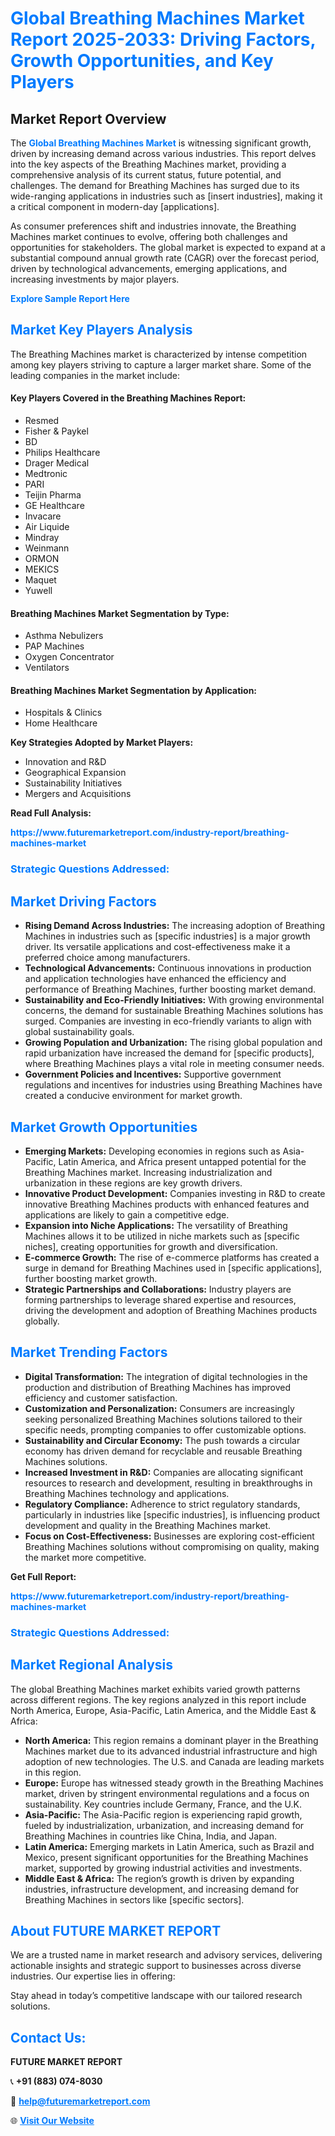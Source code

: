 <h1 style="color: #007BFF;">Global Breathing Machines Market Report 2025-2033: Driving Factors, Growth Opportunities, and Key Players</h1>

<section id="overview">
<h2>Market Report Overview</h2>
<p>The <a href="https://www.futuremarketreport.com/industry-report/breathing-machines-market" style="color: #007BFF; text-decoration: none;"><strong>Global Breathing Machines Market</strong></a> is witnessing significant growth, driven by increasing demand across various industries. This report delves into the key aspects of the Breathing Machines market, providing a comprehensive analysis of its current status, future potential, and challenges. The demand for Breathing Machines has surged due to its wide-ranging applications in industries such as [insert industries], making it a critical component in modern-day [applications].</p>
<p>As consumer preferences shift and industries innovate, the Breathing Machines market continues to evolve, offering both challenges and opportunities for stakeholders. The global market is expected to expand at a substantial compound annual growth rate (CAGR) over the forecast period, driven by technological advancements, emerging applications, and increasing investments by major players.</p>
</section>

<section id="overview">
<p><a href="https://www.futuremarketreport.com/request-sample/reportId=80532" style="color: #007BFF; text-decoration: none;"><strong>Explore Sample Report Here</strong></a></p>
</section>

<section id="key-players">
<h2 style="color: #007BFF;">Market Key Players Analysis</h2>
<p>The Breathing Machines market is characterized by intense competition among key players striving to capture a larger market share. Some of the leading companies in the market include:</p>
<h4>Key Players Covered in the Breathing Machines Report:</h4>
<ul><li>Resmed</li><li>Fisher &amp; Paykel</li><li>BD</li><li>Philips Healthcare</li><li>Drager Medical</li><li>Medtronic</li><li>PARI</li><li>Teijin Pharma</li><li>GE Healthcare</li><li>Invacare</li><li>Air Liquide</li><li>Mindray</li><li>Weinmann</li><li>ORMON</li><li>MEKICS</li><li>Maquet</li><li>Yuwell</li></ul>
<h4>Breathing Machines Market Segmentation by Type:</h4>
<ul><li>Asthma Nebulizers</li><li>PAP Machines</li><li>Oxygen Concentrator</li><li>Ventilators</li></ul>

<h4>Breathing Machines Market Segmentation by Application:</h4>
<ul><li>Hospitals &amp; Clinics</li><li>Home Healthcare</li></ul>
<p><strong>Key Strategies Adopted by Market Players:</strong></p>
<ul>
<li>Innovation and R&D</li>
<li>Geographical Expansion</li>
<li>Sustainability Initiatives</li>
<li>Mergers and Acquisitions</li>
</ul>
</section>

<section>
<p><strong>Read Full Analysis: </strong></p><a href="https://www.futuremarketreport.com/industry-report/breathing-machines-market" style="color: #007BFF; text-decoration: none;"><strong>https://www.futuremarketreport.com/industry-report/breathing-machines-market</strong></a>
<h3 style="color: #007BFF;">Strategic Questions Addressed:</h3>
</section>

<section id="driving-factors">
<h2 style="color: #007BFF;">Market Driving Factors</h2>
<ul>
<li><strong>Rising Demand Across Industries:</strong> The increasing adoption of Breathing Machines in industries such as [specific industries] is a major growth driver. Its versatile applications and cost-effectiveness make it a preferred choice among manufacturers.</li>
<li><strong>Technological Advancements:</strong> Continuous innovations in production and application technologies have enhanced the efficiency and performance of Breathing Machines, further boosting market demand.</li>
<li><strong>Sustainability and Eco-Friendly Initiatives:</strong> With growing environmental concerns, the demand for sustainable Breathing Machines solutions has surged. Companies are investing in eco-friendly variants to align with global sustainability goals.</li>
<li><strong>Growing Population and Urbanization:</strong> The rising global population and rapid urbanization have increased the demand for [specific products], where Breathing Machines plays a vital role in meeting consumer needs.</li>
<li><strong>Government Policies and Incentives:</strong> Supportive government regulations and incentives for industries using Breathing Machines have created a conducive environment for market growth.</li>
</ul>
</section>

<section id="growth-opportunities">
<h2 style="color: #007BFF;">Market Growth Opportunities</h2>
<ul>
<li><strong>Emerging Markets:</strong> Developing economies in regions such as Asia-Pacific, Latin America, and Africa present untapped potential for the Breathing Machines market. Increasing industrialization and urbanization in these regions are key growth drivers.</li>
<li><strong>Innovative Product Development:</strong> Companies investing in R&D to create innovative Breathing Machines products with enhanced features and applications are likely to gain a competitive edge.</li>
<li><strong>Expansion into Niche Applications:</strong> The versatility of Breathing Machines allows it to be utilized in niche markets such as [specific niches], creating opportunities for growth and diversification.</li>
<li><strong>E-commerce Growth:</strong> The rise of e-commerce platforms has created a surge in demand for Breathing Machines used in [specific applications], further boosting market growth.</li>
<li><strong>Strategic Partnerships and Collaborations:</strong> Industry players are forming partnerships to leverage shared expertise and resources, driving the development and adoption of Breathing Machines products globally.</li>
</ul>
</section>

<section id="trending-factors">
<h2 style="color: #007BFF;">Market Trending Factors</h2>
<ul>
<li><strong>Digital Transformation:</strong> The integration of digital technologies in the production and distribution of Breathing Machines has improved efficiency and customer satisfaction.</li>
<li><strong>Customization and Personalization:</strong> Consumers are increasingly seeking personalized Breathing Machines solutions tailored to their specific needs, prompting companies to offer customizable options.</li>
<li><strong>Sustainability and Circular Economy:</strong> The push towards a circular economy has driven demand for recyclable and reusable Breathing Machines solutions.</li>
<li><strong>Increased Investment in R&D:</strong> Companies are allocating significant resources to research and development, resulting in breakthroughs in Breathing Machines technology and applications.</li>
<li><strong>Regulatory Compliance:</strong> Adherence to strict regulatory standards, particularly in industries like [specific industries], is influencing product development and quality in the Breathing Machines market.</li>
<li><strong>Focus on Cost-Effectiveness:</strong> Businesses are exploring cost-efficient Breathing Machines solutions without compromising on quality, making the market more competitive.</li>
</ul>
</section>

<section>
<p><strong>Get Full Report: </strong></p><a href="https://www.futuremarketreport.com/industry-report/breathing-machines-market" style="color: #007BFF; text-decoration: none;"><strong>https://www.futuremarketreport.com/industry-report/breathing-machines-market</strong></a>
<h3 style="color: #007BFF;">Strategic Questions Addressed:</h3>
</section>


<section id="regional-analysis">
<h2 style="color: #007BFF;">Market Regional Analysis</h2>
<p>The global Breathing Machines market exhibits varied growth patterns across different regions. The key regions analyzed in this report include North America, Europe, Asia-Pacific, Latin America, and the Middle East & Africa:</p>
<ul>
<li><strong>North America:</strong> This region remains a dominant player in the Breathing Machines market due to its advanced industrial infrastructure and high adoption of new technologies. The U.S. and Canada are leading markets in this region.</li>
<li><strong>Europe:</strong> Europe has witnessed steady growth in the Breathing Machines market, driven by stringent environmental regulations and a focus on sustainability. Key countries include Germany, France, and the U.K.</li>
<li><strong>Asia-Pacific:</strong> The Asia-Pacific region is experiencing rapid growth, fueled by industrialization, urbanization, and increasing demand for Breathing Machines in countries like China, India, and Japan.</li>
<li><strong>Latin America:</strong> Emerging markets in Latin America, such as Brazil and Mexico, present significant opportunities for the Breathing Machines market, supported by growing industrial activities and investments.</li>
<li><strong>Middle East & Africa:</strong> The region’s growth is driven by expanding industries, infrastructure development, and increasing demand for Breathing Machines in sectors like [specific sectors].</li>
</ul>
</section>

<footer>
<h2 style="color: #007BFF;">About FUTURE MARKET REPORT</h2>
<p>We are a trusted name in market research and advisory services, delivering actionable insights and strategic support to businesses across diverse industries. Our expertise lies in offering:</p>

<p>Stay ahead in today’s competitive landscape with our tailored research solutions.</p>

<h2 style="color: #007BFF;">Contact Us:</h2>
<p><strong>FUTURE MARKET REPORT</strong></p>
<p>📞 <strong>+91 (883) 074-8030</strong></p>
<p>📧 <strong><a href="mailto:help@futuremarketreport.com" style="color: #007BFF;">help@futuremarketreport.com</a></strong></p>
<p>🌐 <strong><a href="https://www.futuremarketreport.com/" style="color: #007BFF;">Visit Our Website</a></strong></p>
</footer>